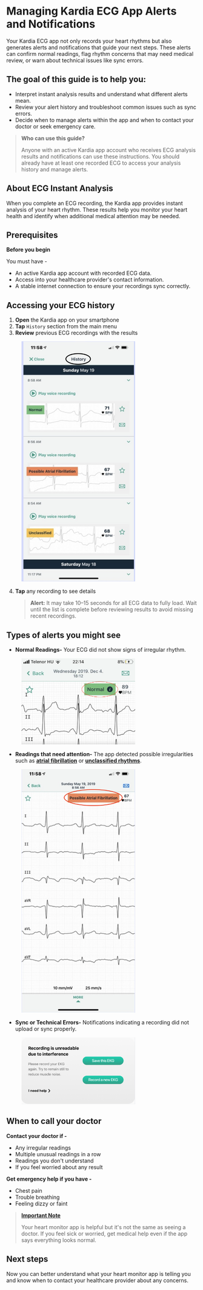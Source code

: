 # Managing Kardia ECG App Alerts and Notifications

Your Kardia ECG app not only records your heart rhythms but also generates alerts and notifications that guide your next steps. These alerts can confirm normal readings, flag rhythm concerns that may need medical review, or warn about technical issues like sync errors.

## The goal of this guide is to help you:

- Interpret instant analysis results and understand what different alerts mean.
- Review your alert history and troubleshoot common issues such as sync errors.
- Decide when to manage alerts within the app and when to contact your doctor or seek emergency care.

> **Who can use this guide?**
>
> Anyone with an active Kardia app account who receives ECG analysis results and notifications can use these instructions. You should already have at least one recorded ECG to access your analysis history and manage alerts.

## About ECG Instant Analysis

When you complete an ECG recording, the Kardia app provides instant analysis of your heart rhythm. These results help you monitor your heart health and identify when additional medical attention may be needed.

## Prerequisites

**Before you begin**
 
You must have -
  - An active Kardia app account with recorded ECG data.
  - Access into your healthcare provider's contact information.
  - A stable internet connection to ensure your recordings sync correctly.

 ## Accessing your ECG history

1. **Open** the Kardia app on your smartphone
2. **Tap** `History` section from the main menu
3. **Review** previous ECG recordings with the results
<p>
  <img src="./assets/images/screenshots/History.png" 
       alt="History" 
       width="300" 
       style="margin-left: 40px;"/>
</p>

4. **Tap** any recording to see details

      > **Alert:** It may take 10–15 seconds for all ECG data to fully load. Wait until the list is complete before reviewing results to avoid missing recent recordings.

## Types of alerts you might see

- **Normal Readings-** Your ECG did not show signs of irregular rhythm. 

<p>
  <img src="./assets/images/screenshots/normalReading..png" 
       alt="NbnormalReading" 
       width="300" 
       style="margin-left: 40px;"/>
</p>

- **Readings that need attention-** The app detected possible irregularities such as [**atrial fibrillation**](#) or [**unclassified rhythms**](#).

<p>
  <img src="./assets/images/screenshots/abnormalReading.png" 
       alt="AbnormalReading" 
       width="300" 
       style="margin-left: 40px;"/>
</p>

- **Sync or Technical Errors-** Notifications indicating a recording did not upload or sync properly.

<p>
  <img src="./assets/images/screenshots/technicalError.png" 
       alt="TechnicalError" 
       width="300" 
       style="margin-left: 40px;"/>
</p>

## When to call your doctor

**Contact your doctor if -**

  - Any irregular readings
  - Multiple unusual readings in a row
  - Readings you don't understand
  - If you feel worried about any result

**Get emergency help if you have -**

  - Chest pain
  - Trouble breathing
  - Feeling dizzy or faint

> [**Important Note**](#)
>
> Your heart monitor app is helpful but it's not the same as seeing a doctor. If you feel sick or worried, get medical help even if the app says everything looks normal.

## Next steps

Now you can better understand what your heart monitor app is telling you and know when to contact your healthcare provider about any concerns.